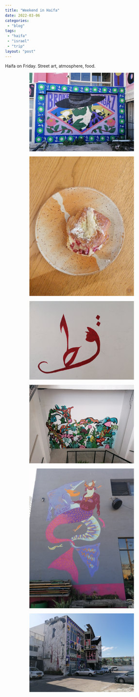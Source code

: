 ```yaml
---
title: "Weekend in Haifa"
date: 2022-03-06
categories: 
 - "blog"
tags: 
 - "haifa"
 - "israel"
 - "trip"
layout: "post"
---
```


<!-- wp:paragraph -->
Haifa on Friday. Street art, atmosphere, food. 


<!-- /wp:paragraph -->

<!-- wp:gallery {"linkTo":"none"} -->
<figure class="wp-block-gallery has-nested-images columns-default is-cropped"><!-- wp:image {"id":3937,"sizeSlug":"large","linkDestination":"none"} -->
<figure class="wp-block-image size-large"><img src="/assets/img/2022/03/1.jpg" alt="" class="wp-image-3937"></figure>
<!-- /wp:image -->

<!-- wp:image {"id":3942,"sizeSlug":"large","linkDestination":"none"} -->
<figure class="wp-block-image size-large"><img src="/assets/img/2022/03/6.jpg" alt="" class="wp-image-3942"></figure>
<!-- /wp:image -->

<!-- wp:image {"id":3938,"sizeSlug":"large","linkDestination":"none"} -->
<figure class="wp-block-image size-large"><img src="/assets/img/2022/03/5.jpg" alt="" class="wp-image-3938"></figure>
<!-- /wp:image -->

<!-- wp:image {"id":3939,"sizeSlug":"large","linkDestination":"none"} -->
<figure class="wp-block-image size-large"><img src="/assets/img/2022/03/4.jpg" alt="" class="wp-image-3939"></figure>
<!-- /wp:image -->

<!-- wp:image {"id":3940,"sizeSlug":"large","linkDestination":"none"} -->
<figure class="wp-block-image size-large"><img src="/assets/img/2022/03/3.jpg" alt="" class="wp-image-3940"></figure>
<!-- /wp:image -->

<!-- wp:image {"id":3941,"sizeSlug":"large","linkDestination":"none"} -->
<figure class="wp-block-image size-large"><img src="/assets/img/2022/03/2.jpg" alt="" class="wp-image-3941"></figure>
<!-- /wp:image --></figure>
<!-- /wp:gallery -->
